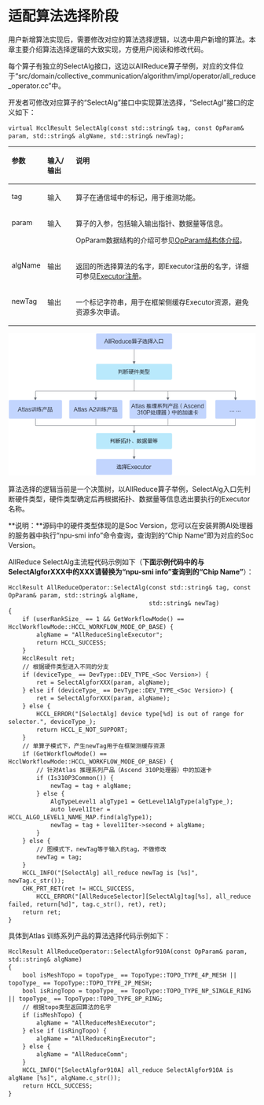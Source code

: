 # 适配算法选择阶段 

用户新增算法实现后，需要修改对应的算法选择逻辑，以选中用户新增的算法。本章主要介绍算法选择逻辑的大致实现，方便用户阅读和修改代码。

每个算子有独立的SelectAlg接口，这边以AllReduce算子举例，对应的文件位于“src/domain/collective\_communication/algorithm/impl/operator/all\_reduce\_operator.cc”中。

开发者可修改对应算子的“SelectAlg”接口中实现算法选择，“SelectAgl”接口的定义如下：

```
virtual HcclResult SelectAlg(const std::string& tag, const OpParam& param, std::string& algName, std::string& newTag);
```

<a name="table827101275518"></a>
<table><thead align="left"><tr id="row429121265517"><th class="cellrowborder" valign="top" width="14.261426142614262%" id="mcps1.1.4.1.1"><p id="p1329121214558"><a name="p1329121214558"></a><a name="p1329121214558"></a>参数</p>
</th>
<th class="cellrowborder" valign="top" width="11.48114811481148%" id="mcps1.1.4.1.2"><p id="p10230141454318"><a name="p10230141454318"></a><a name="p10230141454318"></a>输入/输出</p>
</th>
<th class="cellrowborder" valign="top" width="74.25742574257426%" id="mcps1.1.4.1.3"><p id="p83121275519"><a name="p83121275519"></a><a name="p83121275519"></a>说明</p>
</th>
</tr>
</thead>
<tbody><tr id="row1131131265511"><td class="cellrowborder" valign="top" width="14.261426142614262%" headers="mcps1.1.4.1.1 "><p id="p191061137121320"><a name="p191061137121320"></a><a name="p191061137121320"></a>tag</p>
</td>
<td class="cellrowborder" valign="top" width="11.48114811481148%" headers="mcps1.1.4.1.2 "><p id="p16105133721316"><a name="p16105133721316"></a><a name="p16105133721316"></a>输入</p>
</td>
<td class="cellrowborder" valign="top" width="74.25742574257426%" headers="mcps1.1.4.1.3 "><p id="p10105143741311"><a name="p10105143741311"></a><a name="p10105143741311"></a>算子在通信域中的标记，用于维测功能。</p>
</td>
</tr>
<tr id="row18118485118"><td class="cellrowborder" valign="top" width="14.261426142614262%" headers="mcps1.1.4.1.1 "><p id="p11104837101311"><a name="p11104837101311"></a><a name="p11104837101311"></a>param</p>
</td>
<td class="cellrowborder" valign="top" width="11.48114811481148%" headers="mcps1.1.4.1.2 "><p id="p8103173701314"><a name="p8103173701314"></a><a name="p8103173701314"></a>输入</p>
</td>
<td class="cellrowborder" valign="top" width="74.25742574257426%" headers="mcps1.1.4.1.3 "><p id="p151038375137"><a name="p151038375137"></a><a name="p151038375137"></a>算子的入参，包括输入输出指针、数据量等信息。</p>
<p id="p46091429145913"><a name="p46091429145913"></a><a name="p46091429145913"></a>OpParam数据结构的介绍可参见<a href="算法开发总体介绍.md#section473371725113">OpParam结构体介绍</a>。</p>
</td>
</tr>
<tr id="row191899195459"><td class="cellrowborder" valign="top" width="14.261426142614262%" headers="mcps1.1.4.1.1 "><p id="p131025371133"><a name="p131025371133"></a><a name="p131025371133"></a>algName</p>
</td>
<td class="cellrowborder" valign="top" width="11.48114811481148%" headers="mcps1.1.4.1.2 "><p id="p191021937151315"><a name="p191021937151315"></a><a name="p191021937151315"></a>输出</p>
</td>
<td class="cellrowborder" valign="top" width="74.25742574257426%" headers="mcps1.1.4.1.3 "><p id="p3101437131315"><a name="p3101437131315"></a><a name="p3101437131315"></a>返回的所选择算法的名字，即Executor注册的名字，详细可参见<a href="算法开发总体介绍.md#section5930182155119">Executor注册</a>。</p>
</td>
</tr>
<tr id="row1576074985117"><td class="cellrowborder" valign="top" width="14.261426142614262%" headers="mcps1.1.4.1.1 "><p id="p2076016494512"><a name="p2076016494512"></a><a name="p2076016494512"></a>newTag</p>
</td>
<td class="cellrowborder" valign="top" width="11.48114811481148%" headers="mcps1.1.4.1.2 "><p id="p5761144910517"><a name="p5761144910517"></a><a name="p5761144910517"></a>输出</p>
</td>
<td class="cellrowborder" valign="top" width="74.25742574257426%" headers="mcps1.1.4.1.3 "><p id="p197619498511"><a name="p197619498511"></a><a name="p197619498511"></a>一个标记字符串，用于在框架侧缓存Executor资源，避免资源多次申请。</p>
</td>
</tr>
</tbody>
</table>

![](figures/allreduce-3.png)

算法选择的逻辑当前是一个决策树，以AllReduce算子举例，SelectAlg入口先判断硬件类型，硬件类型确定后再根据拓扑、数据量等信息选出要执行的Executor名称。

**说明：**源码中的硬件类型体现的是Soc Version，您可以在安装昇腾AI处理器的服务器中执行“npu-smi info”命令查询，查询到的“Chip Name”即为对应的Soc Version。

AllReduce SelectAlg主流程代码示例如下（**下面示例代码中的<Soc Version>与SelectAlgforXXX中的XXX请替换为“npu-smi info”查询到的“Chip Name”**）：

```
HcclResult AllReduceOperator::SelectAlg(const std::string& tag, const OpParam& param, std::string& algName,
                                        std::string& newTag)
{
    if (userRankSize_ == 1 && GetWorkflowMode() == HcclWorkflowMode::HCCL_WORKFLOW_MODE_OP_BASE) {
        algName = "AllReduceSingleExecutor";
        return HCCL_SUCCESS;
    }
    HcclResult ret;
    // 根据硬件类型进入不同的分支
    if (deviceType_ == DevType::DEV_TYPE_<Soc Version>) {
        ret = SelectAlgforXXX(param, algName);
    } else if (deviceType_ == DevType::DEV_TYPE_<Soc Version>) {
        ret = SelectAlgforXXX(param, algName);
    } else {
        HCCL_ERROR("[SelectAlg] device type[%d] is out of range for selector.", deviceType_);
        return HCCL_E_NOT_SUPPORT;
    }
    // 单算子模式下，产生newTag用于在框架测缓存资源
    if (GetWorkflowMode() == HcclWorkflowMode::HCCL_WORKFLOW_MODE_OP_BASE) {
        // 针对Atlas 推理系列产品（Ascend 310P处理器）中的加速卡
        if (Is310P3Common()) {
            newTag = tag + algName;
        } else {
            AlgTypeLevel1 algType1 = GetLevel1AlgType(algType_);
            auto level1Iter = HCCL_ALGO_LEVEL1_NAME_MAP.find(algType1);
            newTag = tag + level1Iter->second + algName;
        }
    } else {
        // 图模式下，newTag等于输入的tag，不做修改
        newTag = tag;
    }
    HCCL_INFO("[SelectAlg] all_reduce newTag is [%s]", newTag.c_str());
    CHK_PRT_RET(ret != HCCL_SUCCESS,
        HCCL_ERROR("[AllReduceSelector][SelectAlg]tag[%s], all_reduce failed, return[%d]", tag.c_str(), ret), ret);
    return ret;
}
```

具体到Atlas 训练系列产品的算法选择代码示例如下：

```
HcclResult AllReduceOperator::SelectAlgfor910A(const OpParam& param, std::string& algName)
{
    bool isMeshTopo = topoType_ == TopoType::TOPO_TYPE_4P_MESH || topoType_ == TopoType::TOPO_TYPE_2P_MESH;
    bool isRingTopo = topoType_ == TopoType::TOPO_TYPE_NP_SINGLE_RING || topoType_ == TopoType::TOPO_TYPE_8P_RING;
    // 根据topo类型返回算法的名字
    if (isMeshTopo) {
        algName = "AllReduceMeshExecutor";
    } else if (isRingTopo) {
        algName = "AllReduceRingExecutor";
    } else {
        algName = "AllReduceComm";
    }
    HCCL_INFO("[SelectAlgfor910A] all_reduce SelectAlgfor910A is algName [%s]", algName.c_str());
    return HCCL_SUCCESS;
}
```

